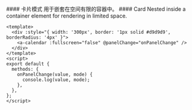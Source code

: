 <cn>
#### 卡片模式
用于嵌套在空间有限的容器中。
</cn>

<us>
#### Card
Nested inside a container element for rendering in limited space.
</us>

```vue
<template>
  <div :style="{ width: '300px', border: '1px solid #d9d9d9', borderRadius: '4px' }">
    <a-calendar :fullscreen="false" @panelChange="onPanelChange" />
  </div>
</template>
<script>
export default {
  methods: {
    onPanelChange(value, mode) {
      console.log(value, mode);
    },
  },
};
</script>
```
